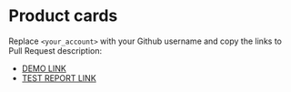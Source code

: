 # Product cards
Replace `<your_account>` with your Github username and copy the links to Pull Request description:
- [DEMO LINK](https://ihor-myslovskyi.github.io/layout_product-cards/)
- [TEST REPORT LINK](https://ihor-myslovskyi.github.io/layout_product-cards/report/html_report/)
